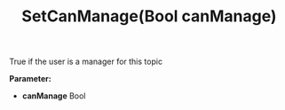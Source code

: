 ﻿---
uid: crmscript_ref_NSChatTopicAgent_SetCanManage
title: SetCanManage(Bool canManage)
intellisense: NSChatTopicAgent.SetCanManage
keywords: NSChatTopicAgent, GetCanManage
so.topic: reference
---

True if the user is a manager for this topic

**Parameter:** 
 - **canManage** Bool

